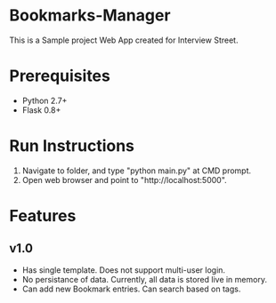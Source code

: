 Bookmarks-Manager
================

This is a Sample project Web App created for Interview Street.

Prerequisites
=============
* Python 2.7+
* Flask 0.8+

Run Instructions
================
1. Navigate to folder, and type "python main.py" at CMD prompt.
2. Open web browser and point to "http://localhost:5000".

Features
========
v1.0
----
* Has single template. Does not support multi-user login.
* No persistance of data. Currently, all data is stored live in memory.
* Can add new Bookmark entries. Can search based on tags.